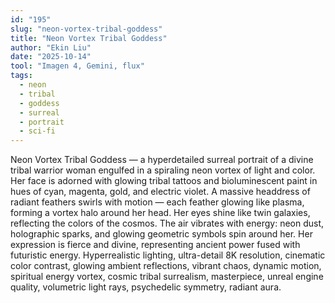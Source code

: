 ```yaml
---
id: "195"
slug: "neon-vortex-tribal-goddess"
title: "Neon Vortex Tribal Goddess"
author: "Ekin Liu"
date: "2025-10-14"
tool: "Imagen 4, Gemini, flux"
tags:
  - neon
  - tribal
  - goddess
  - surreal
  - portrait
  - sci-fi
---
```


Neon Vortex Tribal Goddess — a hyperdetailed surreal portrait of a divine tribal warrior woman engulfed in a spiraling neon vortex of light and color. Her face is adorned with glowing tribal tattoos and bioluminescent paint in hues of cyan, magenta, gold, and electric violet. A massive headdress of radiant feathers swirls with motion — each feather glowing like plasma, forming a vortex halo around her head. Her eyes shine like twin galaxies, reflecting the colors of the cosmos. The air vibrates with energy: neon dust, holographic sparks, and glowing geometric symbols spin around her. Her expression is fierce and divine, representing ancient power fused with futuristic energy. Hyperrealistic lighting, ultra-detail 8K resolution, cinematic color contrast, glowing ambient reflections, vibrant chaos, dynamic motion, spiritual energy vortex, cosmic tribal surrealism, masterpiece, unreal engine quality, volumetric light rays, psychedelic symmetry, radiant aura.
